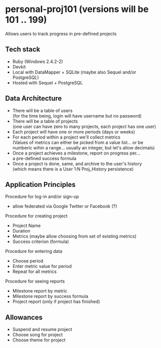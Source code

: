 # personal-proj101 (versions will be 101 .. 199)

Allows users to track progress in pre-defined projects

Tech stack
----------

* Ruby (Windows 2.4.2-2)
* Devkit
* Local with DataMapper + SQLite (maybe also Sequel and/or PostgreSQL)
* Hosted with Sequel + PostgreSQL

Data Architecture
-----------------

*  There will be a table of users  
    (for the time being, login will have username but no password)
*  There will be a table of projects  
    (one user can have zero to many projects, each project has one user)
*  Each project will have one or more periods (days or weeks)  
*  For each period within a project we'll collect metrics  
  (Values of metrics can either be picked from a value list...
    or be numberic wihin a range...
    usually an integer, but let's allow decimals)
*  Once a project achieves a milestone, report on progress per...  
    a pre-defined success formula
*  Once a project is done, same, and archive to the user's history  
    (which means there is a User 1:N Proj_History persistence)

Application Principles
----------------------
Procedure for log-in and/or sign-up
* allow federated via Google Twitter or Facebook (?)

Procedure for creating project
*  Project Name
*  Duration
*  Metrics (maybe allow choosing from set of existing metrics)
*  Success criterion (formula)

Procedure for entering data
*  Choose period
*  Enter metric value for period
*  Repeat for all metrics

Procedure for seeing reports
*  Milestone report by metric
*  Milestone report by success formula
*  Project report (only if project has finished)

Allowances
----------
* Suspend and resume project
* Choose song for project
* Choose theme for project
